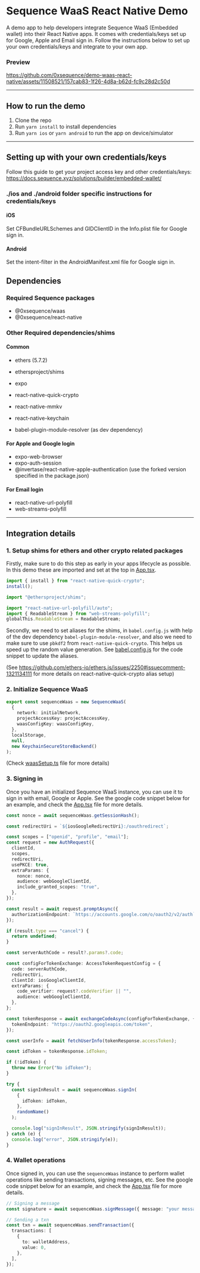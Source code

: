 # Sequence WaaS React Native Demo

A demo app to help developers integrate Sequence WaaS (Embedded wallet) into their React Native apps. It comes with credentials/keys set up for Google, Apple and Email sign in. Follow the instructions below to set up your own credentials/keys and integrate to your own app.

### Preview

https://github.com/0xsequence/demo-waas-react-native/assets/11508521/157cab83-1f26-4d8a-b62d-fc9c28d2c50d

---

## How to run the demo

1. Clone the repo
2. Run `yarn install` to install dependencies
3. Run `yarn ios` or `yarn android` to run the app on device/simulator

---

## Setting up with your own credentials/keys

Follow this guide to get your project access key and other credentials/keys: https://docs.sequence.xyz/solutions/builder/embedded-wallet/

### ./ios and ./android folder specific instructions for credentials/keys

#### iOS

Set CFBundleURLSchemes and GIDClientID in the Info.plist file for Google sign in.

#### Android

Set the intent-filter in the AndroidManifest.xml file for Google sign in.

## Dependencies

### Required Sequence packages

- @0xsequence/waas
- @0xsequence/react-native

### Other Required dependencies/shims

#### Common

- ethers (5.7.2)
- ethersproject/shims
- expo
- react-native-quick-crypto
- react-native-mmkv
- react-native-keychain

- babel-plugin-module-resolver (as dev dependency)

#### For Apple and Google login

- expo-web-browser
- expo-auth-session
- @invertase/react-native-apple-authentication (use the forked version specified in the package.json)

#### For Email login

- react-native-url-polyfill
- web-streams-polyfill

---

## Integration details

### 1. Setup shims for ethers and other crypto related packages

Firstly, make sure to do this step as early in your apps lifecycle as possible. In this demo these are imported and set at the top in [App.tsx](./App.tsx).

```ts
import { install } from "react-native-quick-crypto";
install();

import "@ethersproject/shims";

import "react-native-url-polyfill/auto";
import { ReadableStream } from "web-streams-polyfill";
globalThis.ReadableStream = ReadableStream;
```

Secondly, we need to set aliases for the shims, in `babel.config.js` with help of the dev dependency `babel-plugin-module-resolver`, and also we need to make sure to use `pbkdf2` from `react-native-quick-crypto`. This helps us speed up the random value generation. See [babel.config.js](./babel.config.js) for the code snippet to update the aliases.

(See https://github.com/ethers-io/ethers.js/issues/2250#issuecomment-1321134111 for more details on react-native-quick-crypto alias setup)

### 2. Initialize Sequence WaaS

```ts
export const sequenceWaas = new SequenceWaaS(
  {
    network: initialNetwork,
    projectAccessKey: projectAccessKey,
    waasConfigKey: waasConfigKey,
  },
  localStorage,
  null,
  new KeychainSecureStoreBackend()
);
```

(Check [waasSetup.ts](./waasSetup.ts) file for more details)

### 3. Signing in

Once you have an initialized Sequence WaaS instance, you can use it to sign in with email, Google or Apple. See the google code snippet below for an example, and check the [App.tsx](./App.tsx) file for more details.

```ts
const nonce = await sequenceWaas.getSessionHash();

const redirectUri = `${iosGoogleRedirectUri}:/oauthredirect`;

const scopes = ["openid", "profile", "email"];
const request = new AuthRequest({
  clientId,
  scopes,
  redirectUri,
  usePKCE: true,
  extraParams: {
    nonce: nonce,
    audience: webGoogleClientId,
    include_granted_scopes: "true",
  },
});

const result = await request.promptAsync({
  authorizationEndpoint: `https://accounts.google.com/o/oauth2/v2/auth`,
});

if (result.type === "cancel") {
  return undefined;
}

const serverAuthCode = result?.params?.code;

const configForTokenExchange: AccessTokenRequestConfig = {
  code: serverAuthCode,
  redirectUri,
  clientId: iosGoogleClientId,
  extraParams: {
    code_verifier: request?.codeVerifier || "",
    audience: webGoogleClientId,
  },
};

const tokenResponse = await exchangeCodeAsync(configForTokenExchange, {
  tokenEndpoint: "https://oauth2.googleapis.com/token",
});

const userInfo = await fetchUserInfo(tokenResponse.accessToken);

const idToken = tokenResponse.idToken;

if (!idToken) {
  throw new Error("No idToken");
}

try {
  const signInResult = await sequenceWaas.signIn(
    {
      idToken: idToken,
    },
    randomName()
  );

  console.log("signInResult", JSON.stringify(signInResult));
} catch (e) {
  console.log("error", JSON.stringify(e));
}
```

### 4. Wallet operations

Once signed in, you can use the `sequenceWaas` instance to perform wallet operations like sending transactions, signing messages, etc. See the google code snippet below for an example, and check the [App.tsx](./App.tsx) file for more details.

```ts
// Signing a message
const signature = await sequenceWaas.signMessage({ message: "your message" });

// Sending a txn
const txn = await sequenceWaas.sendTransaction({
  transactions: [
    {
      to: walletAddress,
      value: 0,
    },
  ],
});
```
